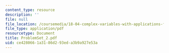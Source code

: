 ```yaml
---
content_type: resource
description: ''
file: null
file_location: /coursemedia/18-04-complex-variables-with-applications-fall-1999/ce4280661a3186d293eda3b9a927e53a_ProblemSet_2.pdf
file_type: application/pdf
resourcetype: Document
title: ProblemSet_2.pdf
uid: ce428066-1a31-86d2-93ed-a3b9a927e53a
---
```

